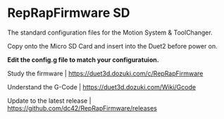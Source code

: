 # RepRapFirmware SD
The standard configuration files for the Motion System &amp; ToolChanger.

Copy onto the Micro SD Card and insert into the Duet2 before power on.

**Edit the config.g file to match your configuratuion.**

Study the firmware | https://duet3d.dozuki.com/c/RepRapFirmware

Understand the G-Code | https://duet3d.dozuki.com/Wiki/Gcode

Update to the latest release | https://github.com/dc42/RepRapFirmware/releases

